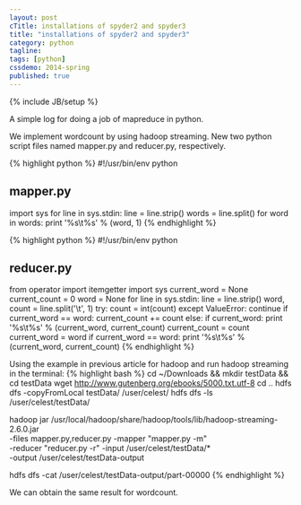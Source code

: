 ```yaml
---
layout: post
cTitle: installations of spyder2 and spyder3
title: "installations of spyder2 and spyder3"
category: python
tagline:
tags: [python]
cssdemo: 2014-spring
published: true
---
```

{% include JB/setup %}

A simple log for doing a job of mapreduce in python.

<!-- more -->

We implement wordcount by using hadoop streaming. New two python script files named mapper.py and reducer.py, respectively.

{% highlight python %}
#!/usr/bin/env python
## mapper.py
import sys
for line in sys.stdin:
    line = line.strip()
    words = line.split()
    for word in words:
        print '%s\t%s' % (word, 1)
{% endhighlight %}

{% highlight python %}
#!/usr/bin/env python
## reducer.py
from operator import itemgetter
import sys
current_word = None
current_count = 0
word = None
for line in sys.stdin:
    line = line.strip()
    word, count = line.split('\t', 1)
    try:
        count = int(count)
    except ValueError:
        continue
    if current_word == word:
        current_count += count
    else:
        if current_word:
            print '%s\t%s' % (current_word, current_count)
        current_count = count
        current_word = word
if current_word == word:
    print '%s\t%s' % (current_word, current_count)
{% endhighlight %}

Using the example in previous article for hadoop and run hadoop streaming in the terminal:
{% highlight bash %}
cd ~/Downloads && mkdir testData && cd testData
wget http://www.gutenberg.org/ebooks/5000.txt.utf-8
cd ..
hdfs dfs -copyFromLocal testData/ /user/celest/
hdfs dfs -ls /user/celest/testData/

hadoop jar /usr/local/hadoop/share/hadoop/tools/lib/hadoop-streaming-2.6.0.jar \
-files mapper.py,reducer.py  -mapper "mapper.py -m" \
-reducer "reducer.py -r"  -input /user/celest/testData/* \
-output /user/celest/testData-output

hdfs dfs -cat /user/celest/testData-output/part-00000
{% endhighlight %}

We can obtain the same result for wordcount.

